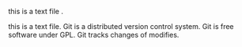 this is a text file .

this is a text file.
Git is a distributed version control system.
Git is free software under GPL.
Git tracks changes of modifies.